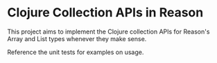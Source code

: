# Clojure Collection APIs in Reason

This project aims to implement the Clojure collection APIs for Reason's Array and List types whenever they make sense.

Reference the unit tests for examples on usage.
